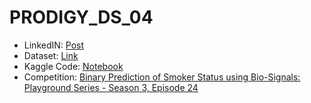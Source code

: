 # PRODIGY_DS_04


- LinkedIN: [Post]()
- Dataset: [Link](https://www.kaggle.com/competitions/playground-series-s3e24/data)
- Kaggle Code: [Notebook](https://www.kaggle.com/code/bcscuwe1/binary-prediction-of-smoker-status-using-bio-signa)
- Competition: [Binary Prediction of Smoker Status using Bio-Signals: Playground Series - Season 3, Episode 24](https://www.kaggle.com/competitions/playground-series-s3e24)

